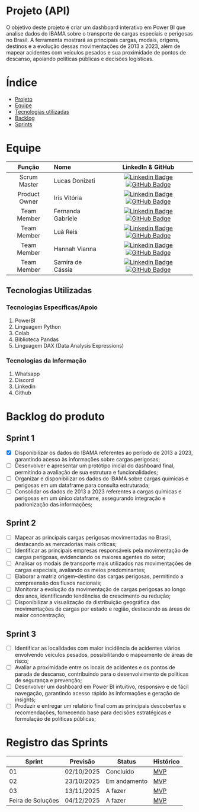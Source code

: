 
# Projeto (API) 
O objetivo deste projeto é criar um dashboard interativo em Power BI que analise dados do IBAMA sobre o transporte de cargas especiais e perigosas no Brasil. A ferramenta mostrará as principais cargas, modais, origens, destinos e a evolução dessas movimentações de 2013 a 2023, além de mapear acidentes com veículos pesados e sua proximidade de pontos de descanso, apoiando políticas públicas e decisões logísticas.

# Índice
* [Projeto](#projeto-template)
* [Equipe](#equipe)
* [Tecnologias utilizadas](#Tecnologias-Utilizadas)
* [Backlog](#Backlog-do-produto)
* [Sprints](#Registro-das-sprints)

# Equipe
|    Função     | Nome                                  |                                                                                                                                                      LinkedIn & GitHub                                                                                                                                                      |
| :-----------: | :------------------------------------ | :-------------------------------------------------------------------------------------------------------------------------------------------------------------------------------------------------------------------------------------------------------------------------------------------------------------------------: |
| Scrum Master  | Lucas Donizeti|      [![Linkedin Badge](https://img.shields.io/badge/Linkedin-blue?style=flat-square&logo=Linkedin&logoColor=white)](https://br.linkedin.com/in/lucas-donizeti-53a9a1347) [![GitHub Badge](https://img.shields.io/badge/GitHub-111217?style=flat-square&logo=github&logoColor=white)](https://github.com/Lucasdz-7)        |
| Product Owner   | Iris Vitória              |         [![Linkedin Badge](https://img.shields.io/badge/Linkedin-blue?style=flat-square&logo=Linkedin&logoColor=white)](https://www.linkedin.com/in/irisbento/) [![GitHub Badge](https://img.shields.io/badge/GitHub-111217?style=flat-square&logo=github&logoColor=white)](https://github.com/irxsvxx)        |
| Team Member |   Fernanda Gabriele|    [![Linkedin Badge](https://img.shields.io/badge/Linkedin-blue?style=flat-square&logo=Linkedin&logoColor=white)](https://www.linkedin.com/in/fernanda-gabrielle-bb594533b?lipi=urn%3Ali%3Apage%3Ad_flagship3_profile_view_base_contact_details%3BKI%2BRe7UsQPuDxZWv91hiVw%3D%3D) [![GitHub Badge](https://img.shields.io/badge/GitHub-111217?style=flat-square&logo=github&logoColor=white)](https://github.com/Fehgbrielle07)        |
|  Team Member  | Luã Reis                 |         [![Linkedin Badge](https://img.shields.io/badge/Linkedin-blue?style=flat-square&logo=Linkedin&logoColor=white)](https://www.linkedin.com/in/lu%C3%A3-reis-345192279?utm_source=share&utm_campaign=share_via&utm_content=profile&utm_medium=android_app) [![GitHub Badge](https://img.shields.io/badge/GitHub-111217?style=flat-square&logo=github&logoColor=white)](https://github.com/Luacripton)        |
|  Team Member  | Hannah Vianna                 |           [![Linkedin Badge](https://img.shields.io/badge/Linkedin-blue?style=flat-square&logo=Linkedin&logoColor=white)](https://www.linkedin.com/in/hannah-diniz-382635363?lipi=urn%3Ali%3Apage%3Ad_flagship3_profile_view_base_contact_details%3Bx2tCbFqzQZe5HkoGq3bZ8g%3D%3D) [![GitHub Badge](https://img.shields.io/badge/GitHub-111217?style=flat-square&logo=github&logoColor=white)](https://github.com/HannahViana)        |
|  Team Member  | Samira de Cássia                |   [![Linkedin Badge](https://img.shields.io/badge/Linkedin-blue?style=flat-square&logo=Linkedin&logoColor=white)](https://www.linkedin.com/in/samira-c%C3%A1ssia-75025b357?utm_source=share&utm_campaign=share_via&utm_content=profile&utm_medium=ios_app) [![GitHub Badge](https://img.shields.io/badge/GitHub-111217?style=flat-square&logo=github&logoColor=white)](https://github.com/samira312)   |

## Tecnologias Utilizadas

 ### Tecnologias Específicas/Apoio
 1. PowerBI
 3. Linguagem Python
 4. Colab
 5. Biblioteca Pandas
 6. Linguagem DAX (Data Analysis Expressions)
  
 ### Tecnologias da Informação
1. Whatsapp
2. Discord
3. Linkedin
4. Github

# Backlog do produto

## Sprint 1
- [x] Disponibilizar os dados do IBAMA referentes ao período de 2013 a 2023, garantindo acesso às informações sobre cargas perigosas;
- [ ] Desenvolver e apresentar um protótipo inicial do dashboard final, permitindo a avaliação de sua estrutura e funcionalidades;
- [ ] Organizar e disponibilizar os dados do IBAMA sobre cargas químicas e perigosas em um dataframe para consulta estruturada;
- [ ] Consolidar os dados de 2013 a 2023 referentes a cargas químicas e perigosas em um único dataframe, assegurando integração e padronização das informações;

## Sprint 2
- [ ] Mapear as principais cargas perigosas movimentadas no Brasil, destacando as mercadorias mais críticas;
- [ ] Identificar as principais empresas responsáveis pela movimentação de cargas perigosas, evidenciando os maiores agentes do setor;
- [ ] Analisar os modais de transporte mais utilizados nas movimentações de cargas especiais, avaliando os meios predominantes;
- [ ] Elaborar a matriz origem–destino das cargas perigosas, permitindo a compreensão dos fluxos nacionais;
- [ ] Monitorar a evolução da movimentação de cargas perigosas ao longo dos anos, identificando tendências de crescimento ou redução;
- [ ] Disponibilizar a visualização da distribuição geográfica das movimentações de cargas por estado e região, destacando as áreas de maior concentração;
      
## Sprint 3
- [ ] Identificar as localidades com maior incidência de acidentes viários envolvendo veículos pesados, possibilitando o mapeamento de áreas de risco;
- [ ] Avaliar a proximidade entre os locais de acidentes e os pontos de parada de descanso, contribuindo para o desenvolvimento de políticas de segurança e prevenção;
- [ ] Desenvolver um dashboard em Power BI intuitivo, responsivo e de fácil navegação, garantindo acesso rápido às informações e geração de insights;
- [ ] Produzir e entregar um relatório final com as principais descobertas e recomendações, fornecendo base para decisões estratégicas e formulação de políticas públicas;

# Registro das Sprints

Sprint | Previsão | Status | Histórico |
|------|--------|------|--------|
|01 | 02/10/2025 | Concluído | [MVP](https://docs.google.com/document/d/1KaDDcDLEqFQL5GvDBwGN0I9EU1RgUWj5MFP4rCalA3k/edit?usp=drive_link) | 
|02|  23/10/2025| Em andamento | [MVP]() | 
|03| 13/11/2025 | A fazer | [MVP]() | 
|Feira de Soluções|04/12/2025 | A fazer | [MVP]() | 
